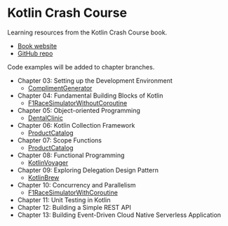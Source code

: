 # Kotlin Crash Course

Learning resources from the Kotlin Crash Course book.
- [Book website](https://bpbonline.com/products/kotlin-crash-course)
- [GitHub repo](https://github.com/bpbpublications/Kotlin-Crash-Course)

Code examples will be added to chapter branches.

- Chapter 03: Setting up the Development Environment
    - [ComplimentGenerator](./ComplimentGenerator/)
- Chapter 04: Fundamental Building Blocks of Kotlin
    - [F1RaceSimulatorWithoutCoroutine](./F1RaceSimulatorWithoutCoroutine/)
- Chapter 05: Object-oriented Programming
    - [DentalClinic](./DentalClinic/)
- Chapter 06: Kotlin Collection Framework
    - [ProductCatalog](./ProductCatalog/)
- Chapter 07: Scope Functions
    - [ProductCatalog](./ProductCatalog/)
- Chapter 08: Functional Programming
    - [KotlinVoyager](./KotlinVoyager/)
- Chapter 09: Exploring Delegation Design Pattern
    - [KotlinBrew](./KotlinBrew/)
- Chapter 10: Concurrency and Parallelism
    - [F1RaceSimulatorWithCoroutine](./F1RaceSimulatorWithCoroutine/)
- Chapter 11: Unit Testing in Kotlin
- Chapter 12: Building a Simple REST API
- Chapter 13: Building Event-Driven Cloud Native Serverless Application